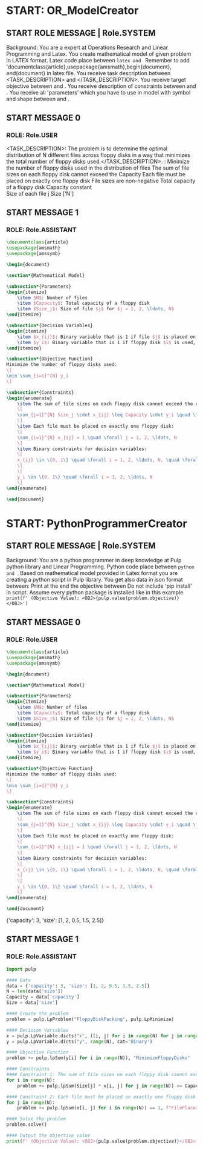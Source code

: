 # START: OR_ModelCreator 
## START ROLE MESSAGE | Role.SYSTEM 
Background: You are a expert at Operations Research and Linear Programming and Latex. You create mathematical model of given problem in LATEX format. Latex code place between ```latex and ``` Remember to add 'documentclass{article},usepackage{amsmath},begin{document}, end{document} in latex file. You receive task description between <TASK_DESCRIPTION> and </TASK_DESCRIPTION>. You receive target objective between <OBJECTIVE> and </OBJECTIVE>. You receive description of constraints between <CONSTRAINTS> and </CONSTRAINTS>. You receive all 'parameters' which you have to use in model with symbol and shape between <PARAMETERS> and </PARAMETERS>. 
## START MESSAGE 0 
### ROLE: Role.USER
<TASK_DESCRIPTION>: The problem is to determine the optimal distribution of N different files across floppy disks in a way that minimizes the total number of floppy disks used.</TASK_DESCRIPTION>.
<OBJECTIVE>: Minimize the number of floppy disks used in the distribution of files </OBJECTIVE>
<CONSTRAINTS>
<CONSTRAINT>The sum of file sizes on each floppy disk cannot exceed the Capacity</CONSTRAINT>
<CONSTRAINT>Each file must be placed on exactly one floppy disk</CONSTRAINT>
<CONSTRAINT>File sizes are non-negative</CONSTRAINT>
</CONSTRAINTS>
<PARAMETERS>
<PARAMETER>
<DEFINITION>Total capacity of a floppy disk</DEFINITION>
<SYMBOL>Capacity</SYMBOL>
<SHAPE>constant</SHAPE>
 </PARAMETER>  
<PARAMETER>
<DEFINITION>Size of each file j</DEFINITION>
<SYMBOL>Size</SYMBOL>
<SHAPE>['N']</SHAPE>
 </PARAMETER>
</PARAMETERS>


## START MESSAGE 1 
### ROLE: Role.ASSISTANT
```latex
\documentclass{article}
\usepackage{amsmath}
\usepackage{amssymb}

\begin{document}

\section*{Mathematical Model}

\subsection*{Parameters}
\begin{itemize}
    \item $N$: Number of files
    \item $Capacity$: Total capacity of a floppy disk
    \item $Size_j$: Size of file $j$ for $j = 1, 2, \ldots, N$
\end{itemize}

\subsection*{Decision Variables}
\begin{itemize}
    \item $x_{ij}$: Binary variable that is 1 if file $j$ is placed on floppy disk $i$, and 0 otherwise
    \item $y_i$: Binary variable that is 1 if floppy disk $i$ is used, and 0 otherwise
\end{itemize}

\subsection*{Objective Function}
Minimize the number of floppy disks used:
\[
\min \sum_{i=1}^{N} y_i
\]

\subsection*{Constraints}
\begin{enumerate}
    \item The sum of file sizes on each floppy disk cannot exceed the capacity:
    \[
    \sum_{j=1}^{N} Size_j \cdot x_{ij} \leq Capacity \cdot y_i \quad \forall i = 1, 2, \ldots, N
    \]
    \item Each file must be placed on exactly one floppy disk:
    \[
    \sum_{i=1}^{N} x_{ij} = 1 \quad \forall j = 1, 2, \ldots, N
    \]
    \item Binary constraints for decision variables:
    \[
    x_{ij} \in \{0, 1\} \quad \forall i = 1, 2, \ldots, N, \quad \forall j = 1, 2, \ldots, N
    \]
    \[
    y_i \in \{0, 1\} \quad \forall i = 1, 2, \ldots, N
    \]
\end{enumerate}

\end{document}
```

# START: PythonProgrammerCreator 
## START ROLE MESSAGE | Role.SYSTEM 
Background: You are a python programmer in deep knowledge at Pulp python library and Linear Programming. Python code place between ```python and ```. Based on mathematical model provided in Latex format you are creating a python script in Pulp library. You get also data in json format between: <DATA></DATA> Print at the end the objective between <OBJ></OBJ> Do not include 'pip install' in script. Assume every python package is installed like in this example `print(f' (Objective Value): <OBJ>{pulp.value(problem.objective)}</OBJ>')` 
## START MESSAGE 0 
### ROLE: Role.USER
```latex
\documentclass{article}
\usepackage{amsmath}
\usepackage{amssymb}

\begin{document}

\section*{Mathematical Model}

\subsection*{Parameters}
\begin{itemize}
    \item $N$: Number of files
    \item $Capacity$: Total capacity of a floppy disk
    \item $Size_j$: Size of file $j$ for $j = 1, 2, \ldots, N$
\end{itemize}

\subsection*{Decision Variables}
\begin{itemize}
    \item $x_{ij}$: Binary variable that is 1 if file $j$ is placed on floppy disk $i$, and 0 otherwise
    \item $y_i$: Binary variable that is 1 if floppy disk $i$ is used, and 0 otherwise
\end{itemize}

\subsection*{Objective Function}
Minimize the number of floppy disks used:
\[
\min \sum_{i=1}^{N} y_i
\]

\subsection*{Constraints}
\begin{enumerate}
    \item The sum of file sizes on each floppy disk cannot exceed the capacity:
    \[
    \sum_{j=1}^{N} Size_j \cdot x_{ij} \leq Capacity \cdot y_i \quad \forall i = 1, 2, \ldots, N
    \]
    \item Each file must be placed on exactly one floppy disk:
    \[
    \sum_{i=1}^{N} x_{ij} = 1 \quad \forall j = 1, 2, \ldots, N
    \]
    \item Binary constraints for decision variables:
    \[
    x_{ij} \in \{0, 1\} \quad \forall i = 1, 2, \ldots, N, \quad \forall j = 1, 2, \ldots, N
    \]
    \[
    y_i \in \{0, 1\} \quad \forall i = 1, 2, \ldots, N
    \]
\end{enumerate}

\end{document}
```
<DATA>
{'capacity': 3, 'size': [1, 2, 0.5, 1.5, 2.5]}
</DATA>

## START MESSAGE 1 
### ROLE: Role.ASSISTANT
```python
import pulp

#### Data
data = {'capacity': 3, 'size': [1, 2, 0.5, 1.5, 2.5]}
N = len(data['size'])
Capacity = data['capacity']
Size = data['size']

#### Create the problem
problem = pulp.LpProblem("FloppyDiskPacking", pulp.LpMinimize)

#### Decision Variables
x = pulp.LpVariable.dicts("x", ((i, j) for i in range(N) for j in range(N)), cat='Binary')
y = pulp.LpVariable.dicts("y", range(N), cat='Binary')

#### Objective Function
problem += pulp.lpSum(y[i] for i in range(N)), "MinimizeFloppyDisks"

#### Constraints
#### Constraint 1: The sum of file sizes on each floppy disk cannot exceed the capacity
for i in range(N):
    problem += pulp.lpSum(Size[j] * x[i, j] for j in range(N)) <= Capacity * y[i], f"CapacityConstraint_{i}"

#### Constraint 2: Each file must be placed on exactly one floppy disk
for j in range(N):
    problem += pulp.lpSum(x[i, j] for i in range(N)) == 1, f"FilePlacementConstraint_{j}"

#### Solve the problem
problem.solve()

#### Output the objective value
print(f' (Objective Value): <OBJ>{pulp.value(problem.objective)}</OBJ>')
```

